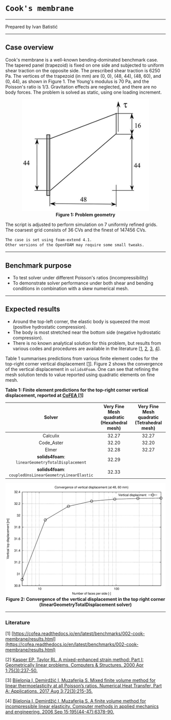 # `Cook's membrane`

---

Prepared by Ivan Batistić

---

## Case overview

Cook's membrane is a well-known bending-dominated benchmark case. The tapered panel (trapezoid) is fixed on one side and subjected to uniform shear traction on the opposite side. The prescribed shear traction is 6250 Pa. The vertices of the trapezoid (in mm) are (0, 0), (48, 44), (48, 60), and (0, 44), as shown in Figure 1. The Young's modulus is 70 Pa, and the Poisson's ratio is 1/3. Gravitation effects are neglected, and there are no body forces. The problem is solved as static, using one loading increment.

<div style="text-align: center;">
  <img src="./images/membrane_geometry.PNG" alt="Image" width="400">
    <figcaption>
     <strong>Figure 1: Problem geometry</strong>
    </figcaption>
</div>

The script is adjusted to perform simulation on 7 uniformly refined grids.
The coarsest grid consists of 36 CVs and the finest of 147456 CVs.

```warning
The case is set using foam-extend 4.1. 
Other versions of the OpenFOAM may require some small tweaks.
```

---

## Benchmark purpose

* To test solver under different Poisson's ratios (incompressibility)
* To demonstrate solver performance under both shear and bending conditions in combination with a skew numerical mesh.

---

## Expected results

* Around the top-left corner, the elastic body is squeezed the most (positive hydrostatic compression).
* The body is most stretched near the bottom side (negative hydrostatic compression).
* There is no known analytical solution for this problem, but results from various codes and procedures are available in the literature [[1](https://cofea.readthedocs.io/en/latest/benchmarks/002-cook-membrane/results.html), [2](https://www.sciencedirect.com/science/article/abs/pii/S0045794999001340), [3](https://www.tandfonline.com/doi/abs/10.1080/10407782.2017.1372665?journalCode=unht20), [4](https://www.sciencedirect.com/science/article/abs/pii/S0045782506000387)].

Table 1 summarises predictions from various finite element codes for the top-right corner vertical displacement [[1](https://cofea.readthedocs.io/en/latest/benchmarks/002-cook-membrane/results.html)]. 
Figure 2 shows the convergence of the vertical displacement in `solids4Foam`. One can see that refining the mesh solution tends to value reported using quadratic elements on fine mesh. 

**Table 1: Finite element predictions for the top-right corner vertical displacement, reported at [CoFEA [1]](https://cofea.readthedocs.io/en/latest/benchmarks/002-cook-membrane/results.html)**

|                          Solver                           | Very Fine Mesh <br>  quadratic (Hexahedral mesh) | Very Fine Mesh <br>  quadratic (Tetrahedral mesh) |
| :-------------------------------------------------------: | :----------------------------------------------: | :-----------------------------------------------: |
|                         Calculix                          |                      32.27                       |                       32.27                       |
|                        Code_Aster                         |                      32.20                       |                       32.20                       |
|                           Elmer                           |                      32.28                       |                       32.27                       |
|    __solids4foam__:  `linearGeometryTotalDisplacement`    |                      32.29                       |                                                   |
| __solids4foam__:  `coupledUnsLinearGeometryLinearElastic` |                      32.33                       |                                                   |

<div style="text-align: center;">
  <img src="./images/vertical_displacement.png" alt="Image" width="800">
    <figcaption>
     <strong>Figure 2: Convergence of the vertical displacement in the top right corner (linearGeometryTotalDisplacement solver)</strong>
    </figcaption>
</div>


---

### Literature 

[1] [https://cofea.readthedocs.io/en/latest/benchmarks/002-cook-membrane/results.html](https://cofea.readthedocs.io/en/latest/benchmarks/002-cook-membrane/results.html)

[2] [Kasper EP, Taylor RL. A mixed-enhanced strain method: 
Part I: Geometrically linear problems. Computers & Structures. 2000 Apr 1;75(3):237-50.](https://www.sciencedirect.com/science/article/abs/pii/S0045794999001340)

[3] [Bijelonja I, Demirdžić I, Muzaferija S. Mixed finite volume method for linear thermoelasticity at all Poisson’s ratios. Numerical Heat Transfer, 
Part A: Applications. 2017 Aug 3;72(3):215-35.](https://www.tandfonline.com/doi/abs/10.1080/10407782.2017.1372665?journalCode=unht20)

[4] [Bijelonja I, Demirdžić I, Muzaferija S. A finite volume method for incompressible linear elasticity. Computer methods in applied mechanics and engineering. 2006 Sep 15;195(44-47):6378-90.](https://www.sciencedirect.com/science/article/abs/pii/S0045782506000387)

